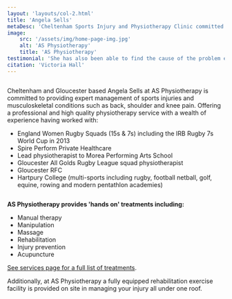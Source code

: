 ```yaml
---
layout: 'layouts/col-2.html'
title: 'Angela Sells'
metaDesc: 'Cheltenham Sports Injury and Physiotherapy Clinic committed to providing expert management of Sports Injuries and a variety of musculoskeletal conditions, such as back, shoulder and knee pain. Treatments include massage, manipulation, acupuncture and exercise rehabilitation'
image:
    src: '/assets/img/home-page-img.jpg'
    alt: 'AS Physiotherapy'
    title: 'AS Physiotherapy'
testimonial: 'She has also been able to find the cause of the problem even when others haven’t resolved it.'
citation: 'Victoria Hall'
---
```

<div class="column content flow__sm">

Cheltenham and Gloucester based Angela Sells at AS Physiotherapy is committed to providing expert management of sports injuries and musculoskeletal conditions such as back, shoulder and knee pain. Offering a professional and high quality physiotherapy service with a wealth of experience having worked with:

- England Women Rugby Squads (15s & 7s) including the IRB Rugby 7s World Cup in 2013​
- Spire Perform Private Healthcare
- Lead physiotherapist to Morea Performing Arts School
- Gloucester All Golds Rugby League squad physiotherapist
- Gloucester RFC
- Hartpury College (multi-sports including rugby, football netball, golf, equine, rowing and modern pentathlon academies)

</div>
<div class="column content flow__sm">

**AS Physiotherapy provides 'hands on' treatments including:**

- Manual therapy​
- Manipulation
- Massage
- Rehabilitation
- Injury prevention
- Acupuncture

[See services page for a full list of treatments](/services "See all services offered").

Additionally, at AS Physiotherapy a fully equipped rehabilitation exercise facility is provided on site in managing your injury all under one roof.

</div>
